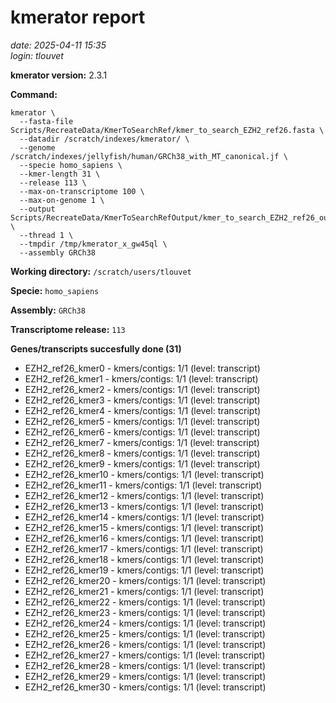 # kmerator report
*date: 2025-04-11 15:35*  
*login: tlouvet*

**kmerator version:** 2.3.1

**Command:**

```
kmerator \
  --fasta-file Scripts/RecreateData/KmerToSearchRef/kmer_to_search_EZH2_ref26.fasta \
  --datadir /scratch/indexes/kmerator/ \
  --genome /scratch/indexes/jellyfish/human/GRCh38_with_MT_canonical.jf \
  --specie homo_sapiens \
  --kmer-length 31 \
  --release 113 \
  --max-on-transcriptome 100 \
  --max-on-genome 1 \
  --output Scripts/RecreateData/KmerToSearchRefOutput/kmer_to_search_EZH2_ref26_output \
  --thread 1 \
  --tmpdir /tmp/kmerator_x_gw45ql \
  --assembly GRCh38
```

**Working directory:** `/scratch/users/tlouvet`

**Specie:** `homo_sapiens`

**Assembly:** `GRCh38`

**Transcriptome release:** `113`

**Genes/transcripts succesfully done (31)**

- EZH2_ref26_kmer0 - kmers/contigs: 1/1 (level: transcript)
- EZH2_ref26_kmer1 - kmers/contigs: 1/1 (level: transcript)
- EZH2_ref26_kmer2 - kmers/contigs: 1/1 (level: transcript)
- EZH2_ref26_kmer3 - kmers/contigs: 1/1 (level: transcript)
- EZH2_ref26_kmer4 - kmers/contigs: 1/1 (level: transcript)
- EZH2_ref26_kmer5 - kmers/contigs: 1/1 (level: transcript)
- EZH2_ref26_kmer6 - kmers/contigs: 1/1 (level: transcript)
- EZH2_ref26_kmer7 - kmers/contigs: 1/1 (level: transcript)
- EZH2_ref26_kmer8 - kmers/contigs: 1/1 (level: transcript)
- EZH2_ref26_kmer9 - kmers/contigs: 1/1 (level: transcript)
- EZH2_ref26_kmer10 - kmers/contigs: 1/1 (level: transcript)
- EZH2_ref26_kmer11 - kmers/contigs: 1/1 (level: transcript)
- EZH2_ref26_kmer12 - kmers/contigs: 1/1 (level: transcript)
- EZH2_ref26_kmer13 - kmers/contigs: 1/1 (level: transcript)
- EZH2_ref26_kmer14 - kmers/contigs: 1/1 (level: transcript)
- EZH2_ref26_kmer15 - kmers/contigs: 1/1 (level: transcript)
- EZH2_ref26_kmer16 - kmers/contigs: 1/1 (level: transcript)
- EZH2_ref26_kmer17 - kmers/contigs: 1/1 (level: transcript)
- EZH2_ref26_kmer18 - kmers/contigs: 1/1 (level: transcript)
- EZH2_ref26_kmer19 - kmers/contigs: 1/1 (level: transcript)
- EZH2_ref26_kmer20 - kmers/contigs: 1/1 (level: transcript)
- EZH2_ref26_kmer21 - kmers/contigs: 1/1 (level: transcript)
- EZH2_ref26_kmer22 - kmers/contigs: 1/1 (level: transcript)
- EZH2_ref26_kmer23 - kmers/contigs: 1/1 (level: transcript)
- EZH2_ref26_kmer24 - kmers/contigs: 1/1 (level: transcript)
- EZH2_ref26_kmer25 - kmers/contigs: 1/1 (level: transcript)
- EZH2_ref26_kmer26 - kmers/contigs: 1/1 (level: transcript)
- EZH2_ref26_kmer27 - kmers/contigs: 1/1 (level: transcript)
- EZH2_ref26_kmer28 - kmers/contigs: 1/1 (level: transcript)
- EZH2_ref26_kmer29 - kmers/contigs: 1/1 (level: transcript)
- EZH2_ref26_kmer30 - kmers/contigs: 1/1 (level: transcript)
